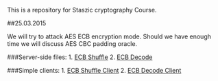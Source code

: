 This is a repository for Staszic cryptography Course.

##25.03.2015

We will try to attack AES ECB encryption mode.
Should we have enough time we will discuss AES CBC padding oracle.

###Server-side files:
	1. [ECB Shuffle](25.03.2015/ecb_shuffle.py)
	2. [ECB Decode](25.03.2015/ecb_decode.py)

###Simple clients:
	1. [ECB Shuffle Client](25.03.2015/ecb_shuffle_base.py)
	2. [ECB Decode Client](25.03.2015/ecb_decode_base.py)
